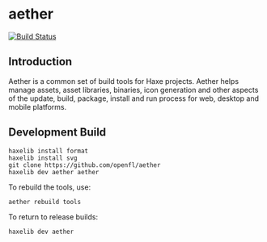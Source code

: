 aether
==========
[![Build Status](https://travis-ci.org/openfl/aether.png)](https://travis-ci.org/openfl/aether)


Introduction
-------

Aether is a common set of build tools for Haxe projects. Aether helps manage assets, asset libraries, 
binaries, icon generation and other aspects of the update, build, package, install and run process
for web, desktop and mobile platforms.


Development Build
-----------------

    haxelib install format
    haxelib install svg
    git clone https://github.com/openfl/aether
    haxelib dev aether aether

To rebuild the tools, use:

    aether rebuild tools

To return to release builds:

    haxelib dev aether

